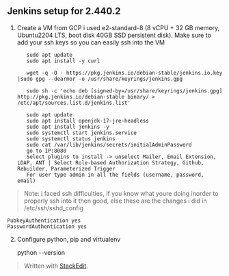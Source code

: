 
## Jenkins setup for 2.440.2

 1. Create a VM from GCP i used e2-standard-8 (8 vCPU + 32 GB memory, Ubuntu2204 LTS, boot disk 40GB SSD persistent disk). Make sure to add your ssh keys so you can easily ssh into the VM
 

           sudo apt update
           sudo apt install -y curl
           
           wget -q -O - https://pkg.jenkins.io/debian-stable/jenkins.io.key |sudo gpg --dearmor -o /usr/share/keyrings/jenkins.gpg
           
           sudo sh -c 'echo deb [signed-by=/usr/share/keyrings/jenkins.gpg] http://pkg.jenkins.io/debian-stable binary/ > /etc/apt/sources.list.d/jenkins.list'
           
           sudo apt update
           sudo apt install openjdk-17-jre-headless
           sudo apt install jenkins -y
           sudo systemctl start jenkins.service
           sudo systemctl status jenkins
           sudo cat /var/lib/jenkins/secrets/initialAdminPassword
           go to IP:8080
           Select plugins to install -> unselect Mailer, Email Extension, LDAP, ANT | Select Role-based Authorization Strategy, Github, Rebuilder, Parameterized Trigger
           For user type admin in all the fields (username, password, email)

> Note: i faced ssh difficulties, if you know what youre doing inorder to properly ssh into it then good, else  these are the changes i did in /etc/ssh/sshd_config

    PubkeyAuthentication yes
    PasswordAuthentication yes

 2. Configure python, pip and virtualenv

    python --version

> Written with [StackEdit](https://stackedit.io/).
<!--stackedit_data:
eyJoaXN0b3J5IjpbLTQzNzM1NTQ5MiwtMjEzMjY4OTU2NywyMD
I0NjM0ODgwLC0yNzM0NTY4NTcsLTYwMDM3MTg1NywtMzA2ODc4
OTQzLDgzNTE3NDI5NywyNjg1MTgxODYsNjAyNjQ2ODk3LC0xOD
UyMDk5MDk0LC00NzI2MzUwMywyNTEzNzg4OTddfQ==
-->